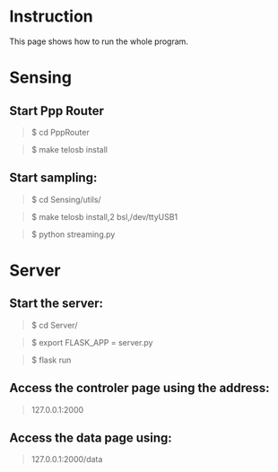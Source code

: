 # Instruction
This page shows how to run the whole program.

# Sensing
## Start Ppp Router
> $ cd PppRouter

> $ make telosb install

## Start sampling:
> $ cd Sensing/utils/

> $ make telosb install,2 bsl,/dev/ttyUSB1

> $ python streaming.py

# Server
## Start the server:
> $ cd Server/

> $ export FLASK_APP = server.py

> $ flask run

## Access the controler page using the address:
> 127.0.0.1:2000

## Access the data page using:
> 127.0.0.1:2000/data
